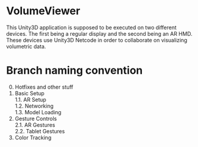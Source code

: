 # VolumeViewer
This Unity3D application is supposed to be executed on two different devices. The first being a regular display and the second being an AR HMD. These devices use Unity3D Netcode in order to collaborate on visualizing volumetric data.

# Branch naming convention

0. Hotfixes and other stuff </br>
1. Basic Setup </br>
1.1. AR Setup </br>
1.2. Networking </br>
1.3. Model Loading </br>
2. Gesture Controls </br>
2.1. AR Gestures </br>
2.2. Tablet Gestures </br>
3. Color Tracking </br>
